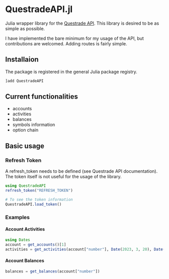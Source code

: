 # QuestradeAPI.jl

Julia wrapper library for the [Questrade API](https://www.questrade.com/api/documentation/getting-started). This library is desired to be as simple as possible.

I have implemented the bare minimum for my usage of the API, but contributions are welcomed. Adding routes is fairly simple.

## Installaion
The package is registered in the general Julia package registry.
```julia
]add QuestradeAPI
```

## Current functionalities
 - accounts
 - activities
 - balances
 - symbols information
 - option chain


## Basic usage
### Refresh Token
A refresh_token needs to be defined (see Questrade API documentation). The token itself is not useful for the usage of the library.
```julia
using QuestradeAPI
refresh_token("REFRESH_TOKEN")

# To see the token information
QuestradeAPI.load_token()
```

### Examples
#### Account Activities
```julia
using Dates
account = get_accounts()[1]
activities = get_activities(account["number"], Date(2023, 3, 20), Date(2023, 4, 27))
```
#### Account Balances
```julia
balances = get_balances(account["number"])
```
